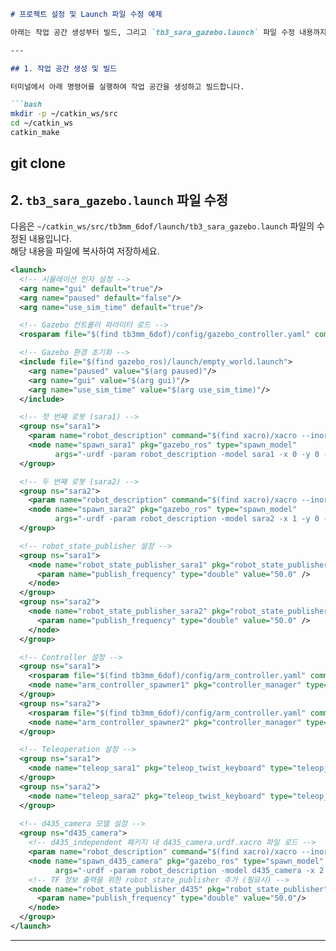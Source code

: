 
```markdown
# 프로젝트 설정 및 Launch 파일 수정 예제

아래는 작업 공간 생성부터 빌드, 그리고 `tb3_sara_gazebo.launch` 파일 수정 내용까지를 포함한 예제입니다.

---

## 1. 작업 공간 생성 및 빌드

터미널에서 아래 명령어를 실행하여 작업 공간을 생성하고 빌드합니다.

```bash
mkdir -p ~/catkin_ws/src	
cd ~/catkin_ws
catkin_make
```
git clone
---

## 2. `tb3_sara_gazebo.launch` 파일 수정

다음은 `~/catkin_ws/src/tb3mm_6dof/launch/tb3_sara_gazebo.launch` 파일의 수정된 내용입니다.  
해당 내용을 파일에 복사하여 저장하세요.

```xml
<launch>
  <!-- 시뮬레이션 인자 설정 -->
  <arg name="gui" default="true"/>
  <arg name="paused" default="false"/>
  <arg name="use_sim_time" default="true"/>

  <!-- Gazebo 컨트롤러 파라미터 로드 -->
  <rosparam file="$(find tb3mm_6dof)/config/gazebo_controller.yaml" command="load"/>

  <!-- Gazebo 환경 초기화 -->
  <include file="$(find gazebo_ros)/launch/empty_world.launch">
    <arg name="paused" value="$(arg paused)"/>
    <arg name="gui" value="$(arg gui)"/>
    <arg name="use_sim_time" value="$(arg use_sim_time)"/>
  </include>

  <!-- 첫 번째 로봇 (sara1) -->
  <group ns="sara1">
    <param name="robot_description" command="$(find xacro)/xacro --inorder '$(find tb3mm_6dof)/urdf/tb3_sara_robot.urdf.xacro'"/>
    <node name="spawn_sara1" pkg="gazebo_ros" type="spawn_model"
          args="-urdf -param robot_description -model sara1 -x 0 -y 0 -z 0.1"/>
  </group>

  <!-- 두 번째 로봇 (sara2) -->
  <group ns="sara2">
    <param name="robot_description" command="$(find xacro)/xacro --inorder '$(find tb3mm_6dof)/urdf/tb3_sara_robot.urdf.xacro'"/>
    <node name="spawn_sara2" pkg="gazebo_ros" type="spawn_model"
          args="-urdf -param robot_description -model sara2 -x 1 -y 0 -z 0.1"/>
  </group>

  <!-- robot_state_publisher 설정 -->
  <group ns="sara1">
    <node name="robot_state_publisher_sara1" pkg="robot_state_publisher" type="robot_state_publisher">
      <param name="publish_frequency" type="double" value="50.0" />
    </node>
  </group>
  <group ns="sara2">
    <node name="robot_state_publisher_sara2" pkg="robot_state_publisher" type="robot_state_publisher">
      <param name="publish_frequency" type="double" value="50.0" />
    </node>
  </group>

  <!-- Controller 설정 -->
  <group ns="sara1">
    <rosparam file="$(find tb3mm_6dof)/config/arm_controller.yaml" command="load"/>
    <node name="arm_controller_spawner1" pkg="controller_manager" type="controller_manager" args="spawn arm_controller" respawn="false"/>
  </group>
  <group ns="sara2">
    <rosparam file="$(find tb3mm_6dof)/config/arm_controller.yaml" command="load"/>
    <node name="arm_controller_spawner2" pkg="controller_manager" type="controller_manager" args="spawn arm_controller" respawn="false"/>
  </group>

  <!-- Teleoperation 설정 -->
  <group ns="sara1">
    <node name="teleop_sara1" pkg="teleop_twist_keyboard" type="teleop_twist_keyboard.py" output="screen"/>
  </group>
  <group ns="sara2">
    <node name="teleop_sara2" pkg="teleop_twist_keyboard" type="teleop_twist_keyboard.py" output="screen"/>
  </group>
  
  <!-- d435_camera 모델 설정 -->
  <group ns="d435_camera">
    <!-- d435_independent 패키지 내 d435_camera.urdf.xacro 파일 로드 -->
    <param name="robot_description" command="$(find xacro)/xacro --inorder '$(find d435_independent)/urdf/d435_camera.urdf.xacro'"/>
    <node name="spawn_d435_camera" pkg="gazebo_ros" type="spawn_model"
          args="-urdf -param robot_description -model d435_camera -x 2 -y 0 -z 1.0"/>
    <!-- TF 정보 출력을 위한 robot_state_publisher 추가 (필요시) -->
    <node name="robot_state_publisher_d435" pkg="robot_state_publisher" type="robot_state_publisher">
      <param name="publish_frequency" type="double" value="50.0"/>
    </node>
  </group>
</launch>
```

---

